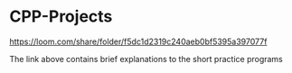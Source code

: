 # CPP-Projects

https://loom.com/share/folder/f5dc1d2319c240aeb0bf5395a397077f

The link above contains brief explanations to the short practice programs
